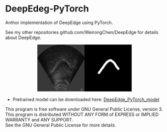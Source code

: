# DeepEdeg-PyTorch
Anthor implementation of DeepEdge using PyTorch.

See my other repositories github.com/WeirongChen/DeepEdge for details about DeepEdge.

<p align="center"><img src="./figs/img.jpg" width="150"><img src="./figs/label.jpg" width="150"></p>

- Pretrained model can be downloaded here: 
 [DeepEdge_PyTorch_model](https://yaleedu-my.sharepoint.com/:u:/g/personal/wei-rong_chen_yale_edu/EdRUiB4XmYBPsuPwtwFCKXIBW5eGEyx0-WPS4EFNudJC_w?e=kDrdGg)    

This program is free software under GNU General Public License, version 3.  
This program is distributed WITHOUT ANY FORM of EXPRESS or IMPLIED WARRANTY and ANY SUPPORT.    
See the GNU General Public License for more details.  
